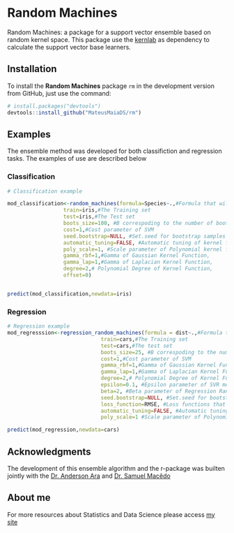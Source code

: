 # Random Machines
Random Machines: a package for a support vector ensemble based on random kernel space. This package use the [kernlab](https://github.com/cran/kernlab) as dependency to calculate the support vector base learners.


## Installation

To install the **Random Machines** package `rm` in the development version from GitHub, just use the command:

```r
# install.packages("devtools")
devtools::install_github("MateusMaiaDS/rm")
```

## Examples

The ensemble method was developed for both classifiction and regression tasks. The examples of use are described below

### Classification

```r
# Classification example

mod_classification<-random_machines(formula=Species~.,#Formula that will be used
                  train=iris,#The Training set
                  test=iris,#The Test set
                  boots_size=100, #B correspoding to the number of bootstrap samples
                  cost=1,#Cost parameter of SVM
                  seed.bootstrap=NULL, #Set.seed for bootstrap samples
                  automatic_tuning=FALSE, #Automatic tuning of kernel function's hyperparameters proposed by kernlab::ksvm
                  poly_scale=1, #Scale parameter of Polynomial kernel function,
                  gamma_rbf=1,#Gamma of Gaussian Kernel Function,
                  gamma_lap=1,#Gamma of Laplacian Kernel Function,
                  degree=2,# Polynomial Degree of Kernel Function,
                  offset=0)


predict(mod_classification,newdata=iris)
```


### Regression

```r
# Regression example
mod_regresssion<-regression_random_machines(formula = dist~.,#Formula that will be used
                              train=cars,#The Training set
                              test=cars,#The test set
                              boots_size=25, #B correspoding to the number of bootstrap samples
                              cost=1,#Cost parameter of SVM
                              gamma_rbf=1,#Gamma of Gaussian Kernel Function
                              gamma_lap=1,#Gamma of Laplacian Kernel Function
                              degree=2,# Polynomial Degree of Kernel Function
                              epsilon=0.1, #Epsilon parameter of SVR model
                              beta=2, #Beta parameter of Regression Random Machines
                              seed.bootstrap=NULL, #Set.seed for bootstrap samples
                              loss_function=RMSE, #Loss functions that will be used the options are: RMSE, hubber, SRMSE, e_sensitive
                              automatic_tuning=FALSE, #Automatic tuning of kernel function's hyperparameters proposed by kernlab::ksvm
                              poly_scale=1 #Scale parameter of Polynomial kernel function)

predict(mod_regression,newdata=cars)
```

## Acknowledgments

The development of this ensemble algorithm and the r-package was builten jointly with the [Dr. Anderson Ara](http://www.mwstat.com/andersonara/) and [Dr. Samuel Macêdo](https://samuelmacedo.netlify.com/) 


## About me

For more resources about Statistics and Data Science please access [my site](https://learningfromdata.netlify.com/)
